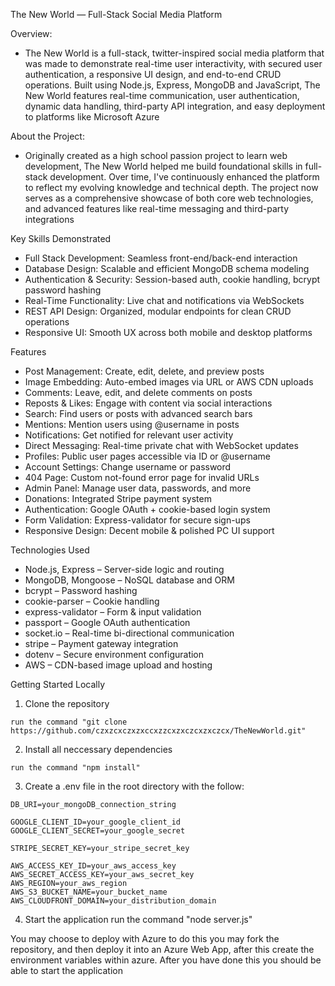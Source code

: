 The New World — Full-Stack Social Media Platform

Overview:
  - The New World is a full-stack, twitter-inspired social media platform that was made to demonstrate real-time user interactivity, with secured user authentication, a responsive UI design, and end-to-end CRUD operations. Built using Node.js, Express, MongoDB and JavaScript, The New World features real-time communication, user authentication, dynamic data handling, third-party API integration, and easy deployment to platforms like Microsoft Azure

About the Project:
  - Originally created as a high school passion project to learn web development, The New World helped me build foundational skills in full-stack development. Over time, I've continuously enhanced the platform to reflect my evolving knowledge and technical depth. The project now serves as a comprehensive showcase of both core web technologies, and advanced features like real-time messaging and third-party integrations

Key Skills Demonstrated
  - Full Stack Development: Seamless front-end/back-end interaction
  - Database Design: Scalable and efficient MongoDB schema modeling
  - Authentication & Security: Session-based auth, cookie handling, bcrypt password hashing
  - Real-Time Functionality: Live chat and notifications via WebSockets
  - REST API Design: Organized, modular endpoints for clean CRUD operations
  - Responsive UI: Smooth UX across both mobile and desktop platforms

Features
  - Post Management: Create, edit, delete, and preview posts
  - Image Embedding: Auto-embed images via URL or AWS CDN uploads
  - Comments: Leave, edit, and delete comments on posts
  - Reposts & Likes: Engage with content via social interactions
  - Search: Find users or posts with advanced search bars
  - Mentions: Mention users using @username in posts
  - Notifications: Get notified for relevant user activity
  - Direct Messaging: Real-time private chat with WebSocket updates
  - Profiles: Public user pages accessible via ID or @username
  - Account Settings: Change username or password
  - 404 Page: Custom not-found error page for invalid URLs
  - Admin Panel: Manage user data, passwords, and more
  - Donations: Integrated Stripe payment system
  - Authentication: Google OAuth + cookie-based login system
  - Form Validation: Express-validator for secure sign-ups
  - Responsive Design: Decent mobile & polished PC UI support

Technologies Used
  - Node.js, Express – Server-side logic and routing
  - MongoDB, Mongoose – NoSQL database and ORM
  - bcrypt – Password hashing
  - cookie-parser – Cookie handling
  - express-validator – Form & input validation
  - passport – Google OAuth authentication
  - socket.io – Real-time bi-directional communication
  - stripe – Payment gateway integration
  - dotenv – Secure environment configuration
  - AWS – CDN-based image upload and hosting

Getting Started Locally
  1) Clone the repository
    
    run the command "git clone https://github.com/czxzcxczxzxccxzzcxzxczcxzxczcx/TheNewWorld.git"

  2) Install all neccessary dependencies
   
    run the command "npm install"


  3) Create a .env file in the root directory with the follow:

    DB_URI=your_mongoDB_connection_string

    GOOGLE_CLIENT_ID=your_google_client_id
    GOOGLE_CLIENT_SECRET=your_google_secret

    STRIPE_SECRET_KEY=your_stripe_secret_key

    AWS_ACCESS_KEY_ID=your_aws_access_key
    AWS_SECRET_ACCESS_KEY=your_aws_secret_key
    AWS_REGION=your_aws_region
    AWS_S3_BUCKET_NAME=your_bucket_name
    AWS_CLOUDFRONT_DOMAIN=your_distribution_domain

  4) Start the application
    run the command "node server.js"

  You may choose to deploy with Azure to do this you may fork the repository, and then deploy it into an Azure Web App, after this create the environment variables within azure. After you have done this you should be able to start the application